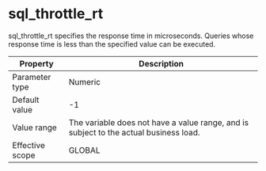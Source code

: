 sql_throttle_rt 
====================================

sql_throttle_rt specifies the response time in microseconds. Queries whose response time is less than the specified value can be executed. 


|  **Property**   |                                    **Description**                                    |
|-----------------|---------------------------------------------------------------------------------------|
| Parameter type  | Numeric                                                                               |
| Default value   | -1                                                                                    |
| Value range     | The variable does not have a value range, and is subject to the actual business load. |
| Effective scope | GLOBAL                                                                                |



